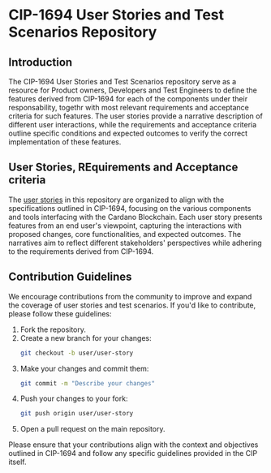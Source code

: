 # CIP-1694 User Stories and Test Scenarios Repository

## Introduction

The CIP-1694 User Stories and Test Scenarios repository serve as a resource for Product owners, Developers and Test Engineers to define the features derived from CIP-1694 for each of the components under their responsability, togethr with most relevant requirements and acceptance criteria for such features. The user stories provide a narrative 
description of different user interactions, while the requirements and acceptance criteria outline specific conditions and expected outcomes to verify the correct implementation of these features.

## User Stories, REquirements and Acceptance criteria 

The [user stories](./userStoryInventoryChangHF.md) in this repository are organized to align with the specifications outlined in CIP-1694, focusing on the various components and tools interfacing with the Cardano Blockchain. Each user story presents features from an end user's viewpoint, capturing the interactions with proposed changes, core functionalities, and expected outcomes. The narratives aim to reflect different stakeholders' perspectives while adhering to the requirements derived from CIP-1694.

## Contribution Guidelines

We encourage contributions from the community to improve and expand the coverage of user stories and test scenarios. If you'd like to contribute, please follow these guidelines:

1. Fork the repository.
2. Create a new branch for your changes:
   ```bash
   git checkout -b user/user-story
   ```
4. Make your changes and commit them:
   ```bash
   git commit -m "Describe your changes"
   ```
5. Push your changes to your fork:
   ```bash
   git push origin user/user-story
   ```
6. Open a pull request on the main repository.

Please ensure that your contributions align with the context and objectives outlined in CIP-1694 and follow any specific guidelines provided in the CIP itself.
